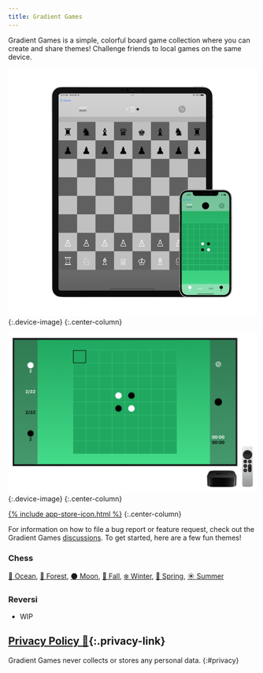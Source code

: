 ```yaml
---
title: Gradient Games
---
```

Gradient Games is a simple, colorful board game collection where you can create and share themes! Challenge friends to local games on the same device.

![](/assets/images/gradientgames/ios.png){:.device-image}
{:.center-column}

![](/assets/images/gradientgames/tvos.png){:.device-image}
{:.center-column}

[{% include app-store-icon.html %}]()
{:.center-column}

For information on how to file a bug report or feature request, check out the Gradient Games [discussions](https://github.com/Sammcb/GradientGames/discussions/1). To get started, here are a few fun themes!

### Chess

[🌊 Ocean](https://www.sammcb.com/ChessColors/?symbol=🌊&pieceLight=00c1ce&pieceDark=0100a7&squareLight=b2ecee&squareDark=0375fb), [🌲 Forest](https://www.sammcb.com/ChessColors/?symbol=%f0%9f%8c%b2&pieceLight=ffffff&pieceDark=000000&squareLight=cce8b5&squareDark=38571a), [🌑 Moon](https://www.sammcb.com/ChessColors/?symbol=%f0%9f%8c%91&pieceLight=ffffff&pieceDark=000000&squareLight=c0c0c0&squareDark=606060), [🍁 Fall](https://www.sammcb.com/ChessColors/?symbol=%f0%9f%8d%81&pieceLight=ffffff&pieceDark=000000&squareLight=ffad3a&squareDark=b22a00), [❄️ Winter](https://www.sammcb.com/ChessColors/?symbol=%e2%9d%84%ef%b8%8f&pieceLight=444444&pieceDark=000000&squareLight=caf0fe&squareDark=76aac7), [🌸 Spring](https://www.sammcb.com/ChessColors/?symbol=%f0%9f%8c%b8&pieceLight=606060&pieceDark=000000&squareLight=fff76b&squareDark=b1dd8c), [☀️ Summer](https://www.sammcb.com/ChessColors/?symbol=%e2%98%80%ef%b8%8f&pieceLight=606060&pieceDark=000000&squareLight=fff995&squareDark=ffaa00)

### Reversi

* WIP

## [Privacy Policy 🔗](#privacy){:.privacy-link}

Gradient Games never collects or stores any personal data.
{:#privacy}
